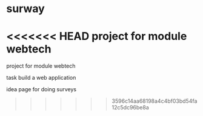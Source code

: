 # surway
<<<<<<< HEAD
project for module webtech
=======
project for module webtech 

task
build a web application

idea
page for doing surveys
>>>>>>> 3596c14aa68198a4c4bf03bd54fa12c5dc96be8a
